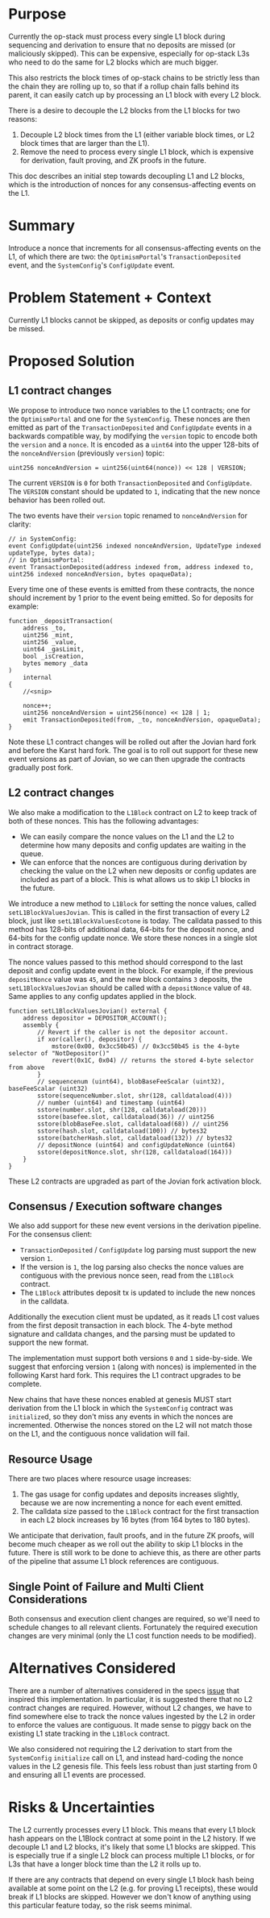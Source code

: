 # Purpose

Currently the op-stack must process every single L1 block during sequencing and
derivation to ensure that no deposits are missed (or maliciously skipped). This
can be expensive, especially for op-stack L3s who need to do the same for L2 blocks
which are much bigger.

This also restricts the block times of op-stack chains to be strictly less than the
chain they are rolling up to, so that if a rollup chain falls behind its parent, it
can easily catch up by processing an L1 block with every L2 block.

There is a desire to decouple the L2 blocks from the L1 blocks for two reasons:
1. Decouple L2 block times from the L1 (either variable block times, or L2 block times
   that are larger than the L1).
2. Remove the need to process every single L1 block, which is expensive for derivation,
   fault proving, and ZK proofs in the future.

This doc describes an initial step towards decoupling L1 and L2 blocks, which is the
introduction of nonces for any consensus-affecting events on the L1.

# Summary

Introduce a nonce that increments for all consensus-affecting events on the L1, of which
there are two: the `OptimismPortal`'s `TransactionDeposited` event,  and the
`SystemConfig`'s `ConfigUpdate` event.

# Problem Statement + Context

Currently L1 blocks cannot be skipped, as deposits or config updates may be missed.

# Proposed Solution

## L1 contract changes

We propose to introduce two nonce variables to the L1 contracts; one for the
`OptimismPortal` and one for the `SystemConfig`. These nonces are then emitted as part of
the `TransactionDeposited` and `ConfigUpdate` events in a backwards compatible way, by
modifying the `version` topic to encode both the `version` and a `nonce`. It is encoded
as a `uint64` into the upper 128-bits of the `nonceAndVersion` (previously `version`)
topic:

```solidity
uint256 nonceAndVersion = uint256(uint64(nonce)) << 128 | VERSION;
```

The current `VERSION` is `0` for both `TransactionDeposited` and `ConfigUpdate`. The
`VERSION` constant should be updated to `1`, indicating that the new nonce behavior has
been rolled out. 

The two events have their `version` topic renamed to `nonceAndVersion` for clarity:
```solidity
// in SystemConfig:
event ConfigUpdate(uint256 indexed nonceAndVersion, UpdateType indexed updateType, bytes data);
// in OptimismPortal:
event TransactionDeposited(address indexed from, address indexed to, uint256 indexed nonceAndVersion, bytes opaqueData);
```

Every time one of these events is emitted from these contracts, the nonce should
increment by 1 prior to the event being emitted. So for deposits for example:

```solidity
function _depositTransaction(
    address _to,
    uint256 _mint,
    uint256 _value,
    uint64 _gasLimit,
    bool _isCreation,
    bytes memory _data
)
    internal
{
    //<snip>

    nonce++;
    uint256 nonceAndVersion = uint256(nonce) << 128 | 1;
    emit TransactionDeposited(from, _to, nonceAndVersion, opaqueData);
}
```

Note these L1 contract changes will be rolled out after the Jovian hard fork and before
the Karst hard fork. The goal is to roll out support for these new event versions as
part of Jovian, so we can then upgrade the contracts gradually post fork.

## L2 contract changes

We also make a modification to the `L1Block` contract on L2 to keep track of both of
these nonces. This has the following advantages:
 - We can easily compare the nonce values on the L1 and the L2 to determine how many
   deposits and config updates are waiting in the queue.
 - We can enforce that the nonces are contiguous during derivation by checking the value
   on the L2 when new deposits or config updates are included as part of a block. This
   is what allows us to skip L1 blocks in the future.

We introduce a new method to `L1Block` for setting the nonce values, called
`setL1BlockValuesJovian`. This is called in the first transaction of every L2 block,
just like `setL1BlockValuesEcotone` is today. The calldata passed to this method has
128-bits of additional data, 64-bits for the deposit nonce, and 64-bits for the config
update nonce. We store these nonces in a single slot in contract storage.

The nonce values passed to this method should correspond to the last deposit and config
update event in the block. For example, if the previous `depositNonce` value was `45`,
and  the new block contains `3` deposits, the `setL1BlockValuesJovian` should be called
with a `depositNonce` value of `48`. Same applies to any config updates applied in the
block.

```solidity
function setL1BlockValuesJovian() external {
    address depositor = DEPOSITOR_ACCOUNT();
    assembly {
        // Revert if the caller is not the depositor account.
        if xor(caller(), depositor) {
            mstore(0x00, 0x3cc50b45) // 0x3cc50b45 is the 4-byte selector of "NotDepositor()"
            revert(0x1C, 0x04) // returns the stored 4-byte selector from above
        }
        // sequencenum (uint64), blobBaseFeeScalar (uint32), baseFeeScalar (uint32)
        sstore(sequenceNumber.slot, shr(128, calldataload(4)))
        // number (uint64) and timestamp (uint64)
        sstore(number.slot, shr(128, calldataload(20)))
        sstore(basefee.slot, calldataload(36)) // uint256
        sstore(blobBaseFee.slot, calldataload(68)) // uint256
        sstore(hash.slot, calldataload(100)) // bytes32
        sstore(batcherHash.slot, calldataload(132)) // bytes32
        // depositNonce (uint64) and configUpdateNonce (uint64)
        sstore(depositNonce.slot, shr(128, calldataload(164)))
    }
}
```

These L2 contracts are upgraded as part of the Jovian fork activation block.

## Consensus / Execution software changes

We also add support for these new event versions in the derivation pipeline. For the
consensus client:
 - `TransactionDeposited` / `ConfigUpdate` log parsing must support the new version `1`.
 - If the version is `1`, the log parsing also checks the nonce values are contiguous
   with the previous nonce seen, read from the `L1Block` contract.
 - The `L1Block` attributes deposit tx is updated to include the new nonces in the
   calldata.

Additionally the execution client must be updated, as it reads L1 cost values from the
first deposit transaction in each block. The 4-byte method signature and calldata
changes, and the parsing must be updated to support the new format.

The implementation must support both versions `0` and `1` side-by-side. We suggest that
enforcing version `1` (along with nonces) is implemented in the following Karst hard fork.
This requires the L1 contract upgrades to be complete.

New chains that have these nonces enabled at genesis MUST start derivation from the L1
block in which the `SystemConfig` contract was `initialize`d, so they don't miss any
events in which the nonces are incremented. Otherwise the nonces stored on the L2 will
not match those on the L1, and the contiguous nonce validation will fail.

## Resource Usage

There are two places where resource usage increases:
1. The gas usage for config updates and deposits increases slightly, because we are now
   incrementing a nonce for each event emitted.
2. The calldata size passed to the `L1Block` contract for the first transaction in each
   L2 block increases by 16 bytes (from 164 bytes to 180 bytes).

We anticipate that derivation, fault proofs, and in the future ZK proofs, will become
much cheaper as we roll out the ability to skip L1 blocks in the future. There is still
work to be done to achieve this, as there are other parts of the pipeline that assume
L1 block references are contiguous.

## Single Point of Failure and Multi Client Considerations

Both consensus and execution client changes are required, so we'll need to schedule
changes to all relevant clients. Fortunately the required execution changes are very
minimal (only the L1 cost function needs to be modified).

# Alternatives Considered

There are a number of alternatives considered in the specs
[issue](https://github.com/ethereum-optimism/specs/issues/330) that inspired this
implementation. In particular, it is suggested there that no L2 contract changes are
required. However, without L2 changes, we have to find somewhere else to track the nonce
values ingested by the L2 in order to enforce the values are contiguous. It made sense
to piggy back on the existing L1 state tracking in the `L1Block` contract.

We also considered not requiring the L2 derivation to start from the `SystemConfig`
`initialize` call on L1, and instead hard-coding the nonce values in the L2 genesis
file. This feels less robust than just starting from 0 and ensuring all L1 events are
processed.

# Risks & Uncertainties

The L2 currently processes every L1 block. This means that every L1 block hash appears
on the L1Block contract at some point in the L2 history. If we decouple L1 and L2 blocks,
it's likely that some L1 blocks are skipped. This is especially true if a single L2 block
can process multiple L1 blocks, or for L3s that have a longer block time than the L2 it
rolls up to.

If there are any contracts that depend on every single L1 block hash being available at
some point on the L2 (e.g. for proving L1 receipts), these would break if L1 blocks are
skipped. However we don't know of anything using this particular feature today, so the
risk seems minimal.
